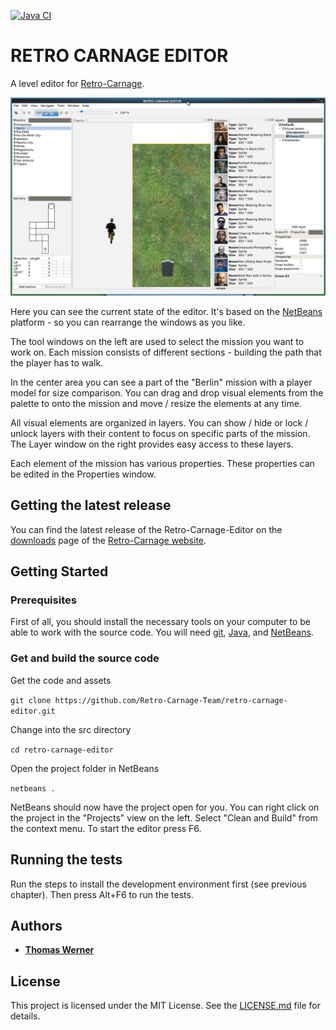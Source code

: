 [![Java CI](https://github.com/Retro-Carnage-Team/retro-carnage-editor/actions/workflows/ant.yml/badge.svg)](https://github.com/Retro-Carnage-Team/retro-carnage-editor/actions/workflows/ant.yml)

# RETRO CARNAGE EDITOR

A level editor for [Retro-Carnage](https://github.com/huddeldaddel/retro-carnage).

![Screenshot 1](docs/screenshot-4.png "Screenshot 1")

Here you can see the current state of the editor. It's based on the [NetBeans](https://netbeans.apache.org/) platform -
so you can rearrange the windows as you like.

The tool windows on the left are used to select the mission you want to
work on. Each mission consists of different sections - building the path that the player has to walk.

In the center area you can see a part of the "Berlin" mission with a player model for size comparison. You can drag and
drop visual elements from the palette to onto the mission and move / resize the elements at any time.

All visual elements are organized in layers. You can show / hide or lock / unlock layers with their content to focus on
specific parts of the mission. The Layer window on the right provides easy access to these layers.

Each element of the mission has various properties. These properties can be edited in the Properties window.

## Getting the latest release

You can find the latest release of the Retro-Carnage-Editor on the [downloads](https://www.retro-carnage.net/downloads/) page of the [Retro-Carnage website](https://www.retro-carnage.net).

## Getting Started

### Prerequisites

First of all, you should install the necessary tools on your computer to be able to work with the source code. You will need [git](https://git-scm.com/), [Java](https://openjdk.org/), and [NetBeans](https://netbeans.apache.org). 

### Get and build the source code

Get the code and assets

`git clone https://github.com/Retro-Carnage-Team/retro-carnage-editor.git`  

Change into the src directory

`cd retro-carnage-editor`

Open the project folder in NetBeans

`netbeans .`

NetBeans should now have the project open for you. You can right click on the project in the "Projects" view on the left. Select "Clean and Build" from the context menu. To start the editor press F6.

## Running the tests

Run the steps to install the development environment first (see previous chapter). Then press Alt+F6 to run the tests.

## Authors

- **[Thomas Werner](https://github.com/huddeldaddel)**

## License

This project is licensed under the MIT License. See the [LICENSE.md](./LICENSE.md) file for details.
